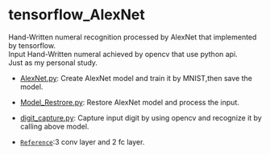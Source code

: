 # tensorflow_AlexNet
Hand-Written numeral recognition processed by AlexNet that implemented by tensorflow.<br>
Input Hand-Written numeral achieved by opencv that use python api.<br>
Just as my personal study.<br>

* [AlexNet.py](https://github.com/Mister5ive/tensorflow_AlexNet/blob/master/AlexNet.py): Create AlexNet model and train it by MNIST,then save the model.
* [Model_Restrore.py](https://github.com/Mister5ive/tensorflow_AlexNet/blob/master/Model_Restore.py): Restore AlexNet model and process the input.
* [digit_capture.py](https://github.com/Mister5ive/tensorflow_AlexNet/blob/master/digit_capture.py): Capture input digit by using opencv and recognize it by calling above model.

* [`Reference`](https://blog.csdn.net/chenriwei2/article/details/50615753):3 conv layer and 2 fc layer.
